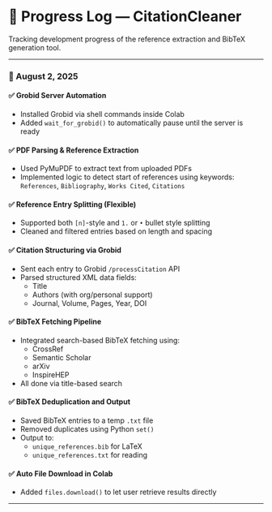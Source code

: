 # 🧪 Progress Log — CitationCleaner
Tracking development progress of the reference extraction and BibTeX generation tool.

---

### 📅 August 2, 2025

#### ✅ Grobid Server Automation
- Installed Grobid via shell commands inside Colab
- Added `wait_for_grobid()` to automatically pause until the server is ready

#### ✅ PDF Parsing & Reference Extraction
- Used PyMuPDF to extract text from uploaded PDFs
- Implemented logic to detect start of references using keywords:
  `References`, `Bibliography`, `Works Cited`, `Citations`

#### ✅ Reference Entry Splitting (Flexible)
- Supported both `[n]`-style and `1.` or `•` bullet style splitting
- Cleaned and filtered entries based on length and spacing

#### ✅ Citation Structuring via Grobid
- Sent each entry to Grobid `/processCitation` API
- Parsed structured XML data fields:
  - Title
  - Authors (with org/personal support)
  - Journal, Volume, Pages, Year, DOI

#### ✅ BibTeX Fetching Pipeline
- Integrated search-based BibTeX fetching using:
  - CrossRef
  - Semantic Scholar
  - arXiv
  - InspireHEP
- All done via title-based search

#### ✅ BibTeX Deduplication and Output
- Saved BibTeX entries to a temp `.txt` file
- Removed duplicates using Python `set()`
- Output to:
  - `unique_references.bib` for LaTeX
  - `unique_references.txt` for reading

#### ✅ Auto File Download in Colab
- Added `files.download()` to let user retrieve results directly

---
